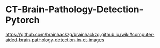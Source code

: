 # CT-Brain-Pathology-Detection-Pytorch
https://github.com/brainhackzg/brainhackzg.github.io/wiki#computer-aided-brain-pathology-detection-in-ct-images

